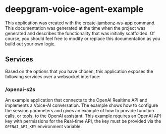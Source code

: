 # deepgram-voice-agent-example

This application was created with the [create-jambonz-ws-app](https://www.npmjs.com/package/create-jambonz-ws-app) command.  This documentation was generated at the time when the project was generated and describes the functionality that was initially scaffolded.  Of course, you should feel free to modify or replace this documentation as you build out your own logic.

## Services

Based on the options that you have chosen, this application exposes the following services over a websocket interface:



### /openai-s2s
An example application that connects to the OpenAI Realtime API and implements a Voice-AI conversation.  The example shows how to configure the session parameters and gives an example of how to provide function calls, or tools, to the OpenAI assistant.  This example requires an OpenAI API key with permissions for the Real-time API, the key must be provided via the `OPENAI_API_KEY` environment variable.

